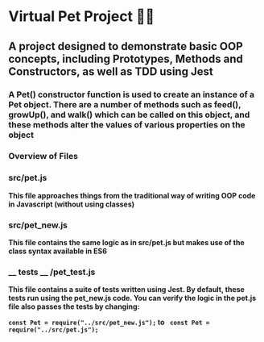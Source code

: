 # Virtual Pet Project 🐶🐱

## A project designed to demonstrate basic OOP concepts, including Prototypes, Methods and Constructors, as well as TDD using Jest

### A Pet() constructor function is used to create an instance of a Pet object. There are a number of methods such as feed(), growUp(), and walk() which can be called on this object, and these methods alter the values of various properties on the object

### Overview of Files

### src/pet.js<b>
This file approaches things from the traditional way of writing
OOP code in Javascript (without using classes)

### src/pet_new.js
This file contains the same logic as in src/pet.js
but makes use of the class syntax available in ES6

### __ tests __ /pet_test.js
This file contains a suite of tests written using Jest. By default, these tests
run using the pet_new.js code. You can verify the logic in the pet.js file 
also passes the tests by changing: 

``` const Pet = require("../src/pet_new.js"); ```
to ``` const Pet = require("../src/pet.js");``` 